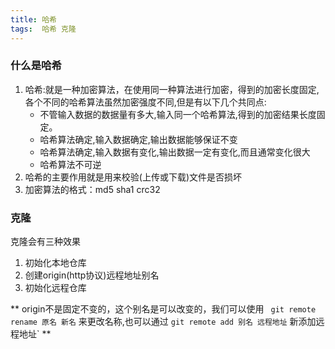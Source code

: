 ```yaml
---
title: 哈希
tags:  哈希 克隆
---
```




### 什么是哈希

1. 哈希:就是一种加密算法，在使用同一种算法进行加密，得到的加密长度固定,各个不同的哈希算法虽然加密强度不同,但是有以下几个共同点:
    - 不管输入数据的数据量有多大,输入同一个哈希算法,得到的加密结果长度固定。
    - 哈希算法确定,输入数据确定,输出数据能够保证不变
    - 哈希算法确定,输入数据有变化,输出数据一定有变化,而且通常变化很大
    - 哈希算法不可逆
2. 哈希的主要作用就是用来校验(上传或下载)文件是否损坏
3. 加密算法的格式：md5 sha1 crc32


### 克隆
克隆会有三种效果
1. 初始化本地仓库
2. 创建origin(http协议)远程地址别名
3. 初始化远程仓库


** origin不是固定不变的，这个别名是可以改变的，我们可以使用 ` git remote rename 原名 新名` 来更改名称,也可以通过 `git remote add 别名 远程地址` 新添加远程地址` **
